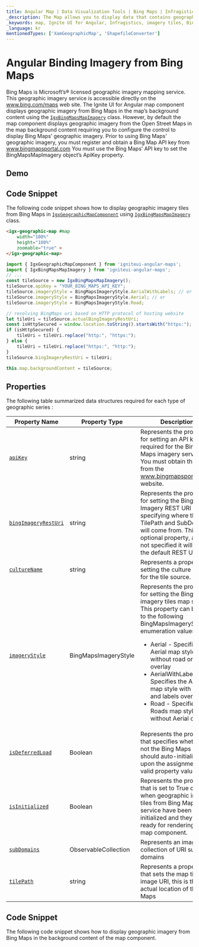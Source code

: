 ```yaml
---
title: Angular Map | Data Visualization Tools | Bing Maps | Infragistics
_description: The Map allows you to display data that contains geographic locations from view models or geo-spatial data loaded from shape files on geographic imagery maps.View the demo, dependencies, usage and toolbar for more information.
_keywords: map, Ignite UI for Angular, Infragistics, imagery tiles, Bing Maps
_language: kr
mentionedTypes: ['XamGeographicMap', 'ShapefileConverter']
---
```


# Angular Binding Imagery from Bing Maps

Bing Maps is Microsoft’s® licensed geographic imagery mapping service. This geographic imagery service is accessible directly on the <a href="http://www.bing.com/maps" target="_blank">www.bing.com/maps</a>  web site. The Ignite UI for Angular map component displays geographic imagery from Bing Maps in the map’s background content using the [`IgxBingMapsMapImagery`]({environment:dvApiBaseUrl}/products/ignite-ui-angular/api/docs/typescript/latest/classes/igxbingmapsmapimagery.html) class. However, by default the map component displays geographic imagery from the Open Street Maps in the map background content requiring you to configure the control to display Bing Maps’ geographic imagery. Prior to using Bing Maps’ geographic imagery, you must register and obtain a Bing Map API key from <a href="http://www.bingmapsportal.coms" target="_blank">www.bingmapsportal.com</a> You must use the Bing Maps’ API key to set the BingMapsMapImagery object’s ApiKey property.

## Demo

<code-view style="height: 500px"
           data-demos-base-url="{environment:dvDemosBaseUrl}"
           iframe-src="{environment:dvDemosBaseUrl}/maps/geo-map-display-bing-imagery"  >
</code-view>

<div class="divider--half"></div>

## Code Snippet

The following code snippet shows how to display geographic imagery tiles from Bing Maps in [`IgxGeographicMapComponent`]({environment:dvApiBaseUrl}/products/ignite-ui-angular/api/docs/typescript/latest/classes/igxgeographicmapcomponent.html) using [`IgxBingMapsMapImagery`]({environment:dvApiBaseUrl}/products/ignite-ui-angular/api/docs/typescript/latest/classes/igxbingmapsmapimagery.html) class.

```html
<igx-geographic-map #map
    width="100%"
    height="100%"
    zoomable="true" >
</igx-geographic-map>
```

```ts
import { IgxGeographicMapComponent } from 'igniteui-angular-maps';
import { IgxBingMapsMapImagery } from 'igniteui-angular-maps';
// ...
const tileSource = new IgxBingMapsMapImagery();
tileSource.apiKey = "YOUR_BING_MAPS_API_KEY";
tileSource.imageryStyle = BingMapsImageryStyle.AerialWithLabels; // or
tileSource.imageryStyle = BingMapsImageryStyle.Aerial; // or
tileSource.imageryStyle = BingMapsImageryStyle.Road;

// resolving BingMaps uri based on HTTP protocol of hosting website
let tileUri = tileSource.actualBingImageryRestUri;
const isHttpSecured = window.location.toString().startsWith("https:");
if (isHttpSecured) {
    tileUri = tileUri.replace("http:", "https:");
} else {
    tileUri = tileUri.replace("https:", "http:");
}
tileSource.bingImageryRestUri = tileUri;

this.map.backgroundContent = tileSource;
```

## Properties

The following table summarized data structures required for each type of geographic series :

| Property Name                                                                                                                                                  | Property Type                | Description                                                                                                                                                                                                                                                                                                                                                                                                           |
| -------------------------------------------------------------------------------------------------------------------------------------------------------------- | ---------------------------- | --------------------------------------------------------------------------------------------------------------------------------------------------------------------------------------------------------------------------------------------------------------------------------------------------------------------------------------------------------------------------------------------------------------------- |
| [`apiKey`]({environment:dvApiBaseUrl}/products/ignite-ui-angular/api/docs/typescript/latest/classes/igxbingmapsmapimagery.html#apikey)                         | string                       | Represents the property for setting an API key required for the Bing Maps imagery service. You must obtain this key from the <a href="http://www.bingmapsportal.coms" target="_blank">www.bingmapsportal.com</a> website.                                                                                                                                                                                             |
| [`bingImageryRestUri`]({environment:dvApiBaseUrl}/products/ignite-ui-angular/api/docs/typescript/latest/classes/igxbingmapsmapimagery.html#bingimageryresturi) | string                       | Represents the property for setting the Bing Imagery REST URI specifying where the TilePath and SubDomains will come from. This is an optional property, and if not specified it will use the default REST URI.                                                                                                                                                                                                       |
| [`cultureName`]({environment:dvApiBaseUrl}/products/ignite-ui-angular/api/docs/typescript/latest/classes/igxbingmapsmapimagery.html#culturename)               | string                       | Represents a property for setting the culture name for the tile source.                                                                                                                                                                                                                                                                                                                                               |
| [`imageryStyle`]({environment:dvApiBaseUrl}/products/ignite-ui-angular/api/docs/typescript/latest/classes/igxbingmapsmapimagery.html#imagerystyle)             | BingMapsImageryStyle         | Represents the property for setting the Bing Maps imagery tiles map style. This property can be set to the following BingMapsImageryStyle enumeration values: <ul><li> Aerial - Specifies the Aerial map style without road or labels overlay</li> <li> AerialWithLabels - Specifies the Aerial map style with road and labels overlay</li><li> Road - Specifies the Roads map style without Aerial overlay</li></ul> |
| [`isDeferredLoad`]({environment:dvApiBaseUrl}/products/ignite-ui-angular/api/docs/typescript/latest/classes/igxbingmapsmapimagery.html#isdeferredload)         | Boolean                      | Represents the property that specifies whether or not the Bing Maps service should auto-initialized upon the assignment of valid property values.                                                                                                                                                                                                                                                                     |
| [`isInitialized`]({environment:dvApiBaseUrl}/products/ignite-ui-angular/api/docs/typescript/latest/classes/igxbingmapsmapimagery.html#isinitialized)           | Boolean                      | Represents the property that is set to True occurs when geographic imagery tiles from Bing Maps service have been initialized and they are ready for rendering in the map component.                                                                                                                                                                                                                                  |
| [`subDomains`]({environment:dvApiBaseUrl}/products/ignite-ui-angular/api/docs/typescript/latest/classes/igxbingmapsmapimagery.html#subdomains)                 | ObservableCollection<string> | Represents an image collection of URI sub domains                                                                                                                                                                                                                                                                                                                                                                     |
| [`tilePath`]({environment:dvApiBaseUrl}/products/ignite-ui-angular/api/docs/typescript/latest/classes/igxbingmapsmapimagery.html#tilepath)                     | string                       | Represents a property that sets the map tile image URI, this is the actual location of the Bing Maps                                                                                                                                                                                                                                                                                                                  |

## Code Snippet

The following code snippet shows how to display geographic imagery from Bing Maps in the background content of the map component.
